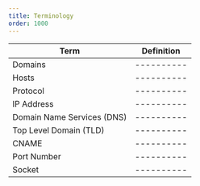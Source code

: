 ```yaml
---
title: Terminology
order: 1000
---
```


| Term | Definition |
| ---- | ---------- |
| Domains | ---------- |
| Hosts | ---------- |
| Protocol | ---------- |
| IP Address | ---------- |
| Domain Name Services (DNS) | ---------- |
| Top Level Domain (TLD) | ---------- |
| CNAME | ---------- |
| Port Number | ---------- |
| Socket | ---------- |

